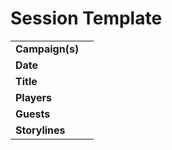 # Session Template

|||
| --- | --- |
| **Campaign(s)** | | session.3
| **Date** | |
| **Title** | |
| **Players** | |
| **Guests** | |
| **Storylines** | |
